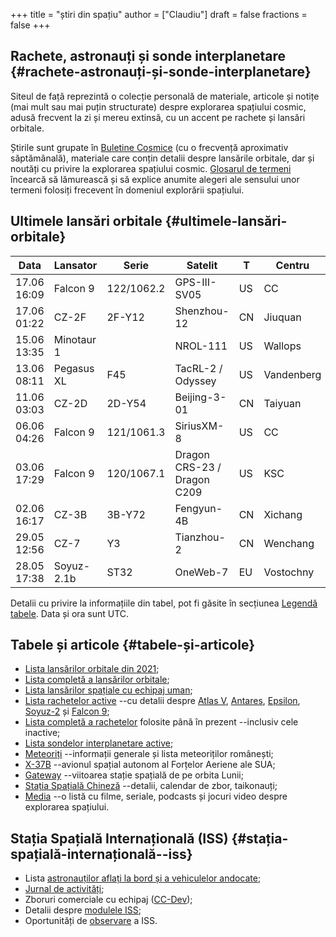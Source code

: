 +++
title = "știri din spațiu"
author = ["Claudiu"]
draft = false
fractions = false
+++

## Rachete, astronauți și sonde interplanetare {#rachete-astronauți-și-sonde-interplanetare}

Siteul de față reprezintă o colecție personală de materiale, articole și notițe (mai mult sau mai puțin structurate) despre explorarea spațiului cosmic, adusă frecvent la zi și mereu extinsă, cu un accent pe rachete și lansări orbitale.

Știrile sunt grupate în [Buletine Cosmice](/bul) (cu o frecvență aproximativ săptămânală), materiale care conțin detalii despre lansările orbitale, dar și noutăți cu privire la explorarea spațiului cosmic. [Glosarul de termeni](https://parsec.ro/g) încearcă să lămurească și să explice anumite alegeri ale sensului unor termeni folosiți frecevent în domeniul explorării spațiului.


## Ultimele lansări orbitale {#ultimele-lansări-orbitale}

| Data        | Lansator   | Serie      | Satelit                     | T  | Centru     | Rampă | R. | Bul             |
|-------------|------------|------------|-----------------------------|----|------------|-------|----|-----------------|
| 17.06 16:09 | Falcon 9   | 122/1062.2 | GPS-III-SV05                | US | CC         | LC40  | S  | [118](/bul/118) |
| 17.06 01:22 | CZ-2F      | 2F-Y12     | Shenzhou-12                 | CN | Jiuquan    | SLS-1 | S  | [118](/bul/118) |
| 15.06 13:35 | Minotaur 1 |            | NROL-111                    | US | Wallops    | LP-0B | S  | [117](/bul/117) |
| 13.06 08:11 | Pegasus XL | F45        | TacRL-2 / Odyssey           | US | Vandenberg | RW??  | S  | [117](/bul/117) |
| 11.06 03:03 | CZ-2D      | 2D-Y54     | Beijing-3-01                | CN | Taiyuan    | LC-9  | S  | [117](/bul/117) |
| 06.06 04:26 | Falcon 9   | 121/1061.3 | SiriusXM-8                  | US | CC         | LC40  | S  | [117](/bul/117) |
| 03.06 17:29 | Falcon 9   | 120/1067.1 | Dragon CRS-23 / Dragon C209 | US | KSC        | LC39A | S  | [117](/bul/117) |
| 02.06 16:17 | CZ-3B      | 3B-Y72     | Fengyun-4B                  | CN | Xichang    | LC-2  | S  | [117](/bul/117) |
| 29.05 12:56 | CZ-7       | Y3         | Tianzhou-2                  | CN | Wenchang   | LC-2  | S  | [116](/bul/116) |
| 28.05 17:38 | Soyuz-2.1b | ST32       | OneWeb-7                    | EU | Vostochny  | 1S    | S  | [116](/bul/116) |

Detalii cu privire la informațiile din tabel, pot fi găsite în secțiunea [Legendă tabele](/t/legenda_tabele). Data și ora sunt UTC.


## Tabele și articole {#tabele-și-articole}

-   [Lista lansărilor orbitale din 2021](/t/l2021);
-   [Lista completă a lansărilor orbitale](/t/lansari);
-   [Lista lansărilor spațiale cu echipaj uman](/m/hsl);
-   [Lista rachetelor active](/r/rachete_active) --cu detalii despre [Atlas V](/r/atlasv), [Antares](/r/antares), [Epsilon](/r/epsilon), [Soyuz-2](/r/soyuz-2) și [Falcon 9](/r/falcon9);
-   [Lista completă a rachetelor](/r/rachete) folosite până în prezent --inclusiv cele inactive;
-   [Lista sondelor interplanetare active](/m/sonde);
-   [Meteoriți](/m/meteoriti) --informații generale și lista meteoriților românești;
-   [X-37B](/m/x37b) --avionul spațial autonom al Forțelor Aeriene ale SUA;
-   [Gateway](/m/gateway) --viitoarea stație spațială de pe orbita Lunii;
-   [Stația Spațială Chineză](/m/css) --detalii, calendar de zbor, taikonauți;
-   [Media](/m/media) --o listă cu filme, seriale, podcasts și jocuri video despre explorarea spațiului.


## Stația Spațială Internațională (ISS) {#stația-spațială-internațională--iss}

-   Lista [astronauților aflați la bord și a vehiculelor andocate](/iss/iss/);
-   [Jurnal de activități](/iss/jurnal);
-   Zboruri comerciale cu echipaj ([CC-Dev](/iss/ccdev));
-   Detalii despre [modulele ISS](/iss/module);
-   Oportunități de [observare](https://www.heavens-above.com/PassSummary.aspx?satid=25544&lat=46.7712&lng=23.6236&loc=Cluj-Napoca&alt=0&tz=EET) a ISS.